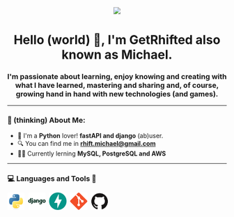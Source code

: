 <div id="header" align="center">
    <img src="https://acortar.link/eGBpkM" width="300" />
    <h1 align="center">Hello (world) 👋, I'm GetRhifted also known as Michael.</h1>
    <h3 align="center">I'm passionate about learning, enjoy knowing and creating with what I have learned, mastering and sharing and, of course, growing hand in hand with new technologies (and games).
    </h3>
</div>

---
### 🦊 (thinking) About Me:

- 🐍 I'm a **Python** lover! **fastAPI and django** (ab)user.
- 🔍 You can find me in **rhift.michael@gmail.com**
- 👨‍🏫 Currently lerning **MySQL, PostgreSQL and AWS**

---

<div align="left">
     <h3>💻 Languages and Tools 🔧</h3>
     <div>
         <img src="https://github.com/devicons/devicon/blob/master/icons/python/python-original.svg" title="Python" alt="Python" width="40"/>&nbsp;
         <img src="https://github.com/devicons/devicon/blob/master/icons/django/django-plain-wordmark.svg" title="django" alt="django" width="40"/>&nbsp;
         <img src="https://github.com/devicons/devicon/blob/master/icons/fastapi/fastapi-plain.svg" title="fasAPI" alt="fastAPI" width="40"/>&nbsp;
         <img src="https://github.com/devicons/devicon/blob/master/icons/git/git-plain.svg" title="Git" alt="Git" width="40"/>&nbsp;
         <img src="https://github.com/devicons/devicon/blob/master/icons/github/github-original.svg" title="GitHub" alt="GitHub" width="40"/>&nbsp;
